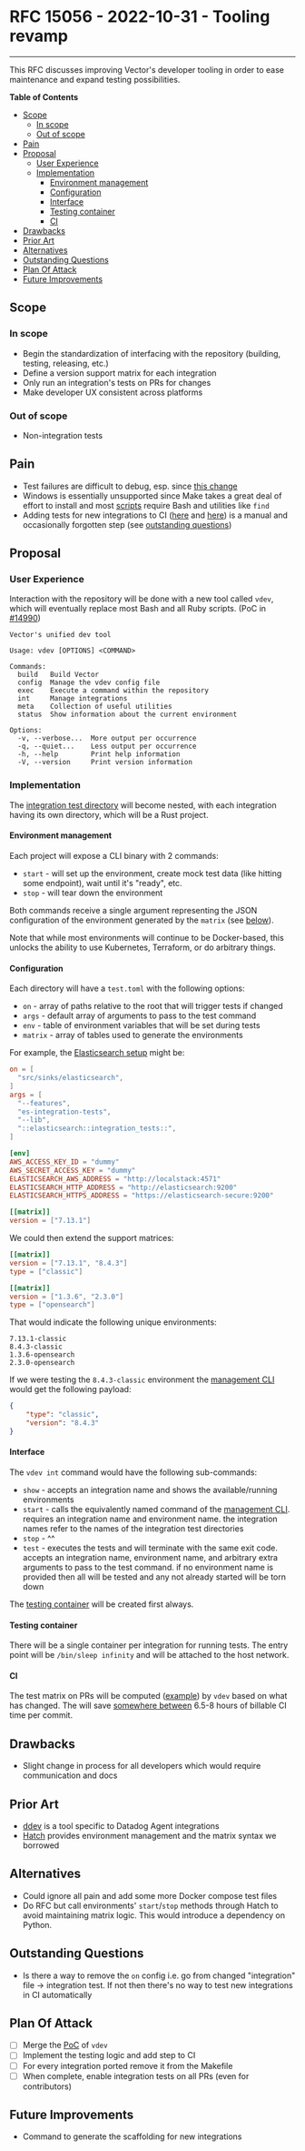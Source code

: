 # RFC 15056 - 2022-10-31 - Tooling revamp

-----

This RFC discusses improving Vector's developer tooling in order to ease maintenance and expand testing possibilities.

**Table of Contents**

- [Scope](#scope)
  - [In scope](#in-scope)
  - [Out of scope](#out-of-scope)
- [Pain](#pain)
- [Proposal](#proposal)
  - [User Experience](#user-experience)
  - [Implementation](#implementation)
    - [Environment management](#environment-management)
    - [Configuration](#configuration)
    - [Interface](#interface)
    - [Testing container](#testing-container)
    - [CI](#ci)
- [Drawbacks](#drawbacks)
- [Prior Art](#prior-art)
- [Alternatives](#alternatives)
- [Outstanding Questions](#outstanding-questions)
- [Plan Of Attack](#plan-of-attack)
- [Future Improvements](#future-improvements)

## Scope

### In scope

- Begin the standardization of interfacing with the repository (building, testing, releasing, etc.)
- Define a version support matrix for each integration
- Only run an integration's tests on PRs for changes
- Make developer UX consistent across platforms

### Out of scope

- Non-integration tests

## Pain

- Test failures are difficult to debug, esp. since [this change](https://github.com/vectordotdev/vector/pull/13128)
- Windows is essentially unsupported since Make takes a great deal of effort to install and most [scripts](https://github.com/vectordotdev/vector/tree/v0.24.2/scripts) require Bash and utilities like `find`
- Adding tests for new integrations to CI ([here](https://github.com/vectordotdev/vector/blob/v0.24.2/Makefile#L333-L341) and [here](https://github.com/vectordotdev/vector/blob/v0.24.2/.github/workflows/integration-test.yml#L58-L91)) is a manual and occasionally forgotten step (see [outstanding questions](#outstanding-questions))

## Proposal

### User Experience

Interaction with the repository will be done with a new tool called `vdev`, which will eventually replace most Bash and all Ruby scripts. (PoC in [#14990](https://github.com/vectordotdev/vector/pull/14990))

```text
Vector's unified dev tool

Usage: vdev [OPTIONS] <COMMAND>

Commands:
  build   Build Vector
  config  Manage the vdev config file
  exec    Execute a command within the repository
  int     Manage integrations
  meta    Collection of useful utilities
  status  Show information about the current environment

Options:
  -v, --verbose...  More output per occurrence
  -q, --quiet...    Less output per occurrence
  -h, --help        Print help information
  -V, --version     Print version information
```

### Implementation

The [integration test directory](https://github.com/vectordotdev/vector/tree/v0.24.2/scripts/integration) will become nested, with each integration having its own directory, which will be a Rust project.

#### Environment management

Each project will expose a CLI binary with 2 commands:

- `start` - will set up the environment, create mock test data (like hitting some endpoint), wait until it's "ready", etc.
- `stop` - will tear down the environment

Both commands receive a single argument representing the JSON configuration of the environment generated by the `matrix` (see [below](#configuration)).

Note that while most environments will continue to be Docker-based, this unlocks the ability to use Kubernetes, Terraform, or do arbitrary things.

#### Configuration

Each directory will have a `test.toml` with the following options:

- `on` - array of paths relative to the root that will trigger tests if changed
- `args` - default array of arguments to pass to the test command
- `env` - table of environment variables that will be set during tests
- `matrix` - array of tables used to generate the environments

For example, the [Elasticsearch setup](https://github.com/vectordotdev/vector/blob/v0.24.2/scripts/integration/docker-compose.elasticsearch.yml) might be:

```toml
on = [
  "src/sinks/elasticsearch",
]
args = [
  "--features",
  "es-integration-tests",
  "--lib",
  "::elasticsearch::integration_tests::",
]

[env]
AWS_ACCESS_KEY_ID = "dummy"
AWS_SECRET_ACCESS_KEY = "dummy"
ELASTICSEARCH_AWS_ADDRESS = "http://localstack:4571"
ELASTICSEARCH_HTTP_ADDRESS = "http://elasticsearch:9200"
ELASTICSEARCH_HTTPS_ADDRESS = "https://elasticsearch-secure:9200"

[[matrix]]
version = ["7.13.1"]
```

We could then extend the support matrices:

```toml
[[matrix]]
version = ["7.13.1", "8.4.3"]
type = ["classic"]

[[matrix]]
version = ["1.3.6", "2.3.0"]
type = ["opensearch"]
```

That would indicate the following unique environments:

```text
7.13.1-classic
8.4.3-classic
1.3.6-opensearch
2.3.0-opensearch
```

If we were testing the `8.4.3-classic` environment the [management CLI](#environment-management) would get the following payload:

```json
{
    "type": "classic",
    "version": "8.4.3"
}
```

#### Interface

The `vdev int` command would have the following sub-commands:

- `show` - accepts an integration name and shows the available/running environments
- `start` - calls the equivalently named command of the [management CLI](#environment-management). requires an integration name and environment name. the integration names refer to the names of the integration test directories
- `stop` - ^^
- `test` - executes the tests and will terminate with the same exit code. accepts an integration name, environment name, and arbitrary extra arguments to pass to the test command. if no environment name is provided then all will be tested and any not already started will be torn down

The [testing container](#testing-container) will be created first always.

#### Testing container

There will be a single container per integration for running tests. The entry point will be `/bin/sleep infinity` and will be attached to the host network.

#### CI

The test matrix on PRs will be computed ([example](https://github.com/vectordotdev/vector/blob/v0.24.2/.github/workflows/soak.yml#L137-L169)) by `vdev` based on what has changed. The will save [somewhere between](https://github.com/vectordotdev/vector/actions/workflows/integration-test.yml) 6.5-8 hours of billable CI time per commit.

## Drawbacks

- Slight change in process for all developers which would require communication and docs

## Prior Art

- [ddev](https://datadoghq.dev/integrations-core/ddev/cli/) is a tool specific to Datadog Agent integrations
- [Hatch](https://github.com/pypa/hatch) provides environment management and the matrix syntax we borrowed

## Alternatives

- Could ignore all pain and add some more Docker compose test files
- Do RFC but call environments' `start`/`stop` methods through Hatch to avoid maintaining matrix logic. This would introduce a dependency on Python.

## Outstanding Questions

- Is there a way to remove the `on` config i.e. go from changed "integration" file -> integration test. If not then there's no way to test new integrations in CI automatically

## Plan Of Attack

- [ ] Merge the [PoC](https://github.com/vectordotdev/vector/pull/14990) of `vdev`
- [ ] Implement the testing logic and add step to CI
- [ ] For every integration ported remove it from the Makefile
- [ ] When complete, enable integration tests on all PRs (even for contributors)

## Future Improvements

- Command to generate the scaffolding for new integrations
